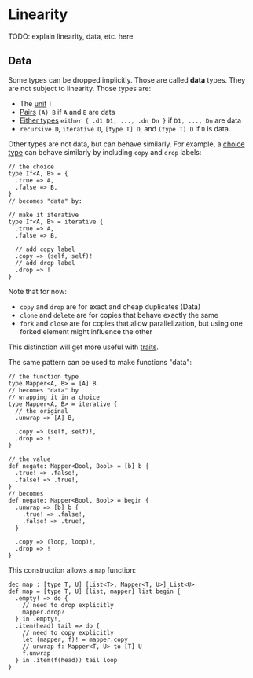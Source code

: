 # Linearity

TODO: explain linearity, data, etc. here

## Data

Some types can be dropped implicitly. Those are called **data** types. They are not subject to linearity. Those types are:
- The [unit](./types.md#the-unit-type) `!`
- [Pairs](./types.md#pair-types) `(A) B` if `A` and `B` are data
- [Either types](./types.md#either-types) `either { .d1 D1, ..., .dn Dn }` if `D1, ..., Dn` are data
- `recursive D`, `iterative D`, `[type T] D`, and `(type T) D` if `D` is data.

Other types are not data, but can behave similarly. For example, a [choice type](./types.md#choice-types) can behave similarly by including `copy` and `drop` labels:
```par
// the choice
type If<A, B> = {
  .true => A,
  .false => B,
}
// becomes "data" by:

// make it iterative
type If<A, B> = iterative {
  .true => A,
  .false => B,

  // add copy label
  .copy => (self, self)!
  // add drop label
  .drop => !
}
```
Note that for now:
- `copy` and `drop` are for exact and cheap duplicates (Data)
- `clone` and `delete` are for copies that behave exactly the same
- `fork` and `close` are for copies that allow parallelization, but using one forked element might influence the other

This distinction will get more useful with [traits](./future.md#traits).

The same pattern can be used to make functions "data":
```par
// the function type
type Mapper<A, B> = [A] B
// becomes "data" by
// wrapping it in a choice
type Mapper<A, B> = iterative {
  // the original
  .unwrap => [A] B,

  .copy => (self, self)!,
  .drop => !
}

// the value
def negate: Mapper<Bool, Bool> = [b] b {
  .true! => .false!,
  .false! => .true!,
}
// becomes
def negate: Mapper<Bool, Bool> = begin {
  .unwrap => [b] b {
    .true! => .false!,
    .false! => .true!,
  }

  .copy => (loop, loop)!,
  .drop => !
}
```
This construction allows a `map` function:
```par
dec map : [type T, U] [List<T>, Mapper<T, U>] List<U>
def map = [type T, U] [list, mapper] list begin {
  .empty! => do {
    // need to drop explicitly
    mapper.drop?
  } in .empty!,
  .item(head) tail => do {
    // need to copy explicitly
    let (mapper, f)! = mapper.copy
    // unwrap f: Mapper<T, U> to [T] U
    f.unwrap
  } in .item(f(head)) tail loop
}
```